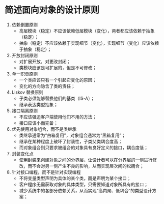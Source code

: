 # 简述面向对象的设计原则

1. 依赖倒置原则
    - 高层模块（稳定）不应该依赖低层模块（变化），两者都应该依赖于抽象（稳定）；
    - 抽象（稳定）不应该依赖于实现细节（变化），实现细节（变化）应该依赖于抽象（稳定）；
2. 开放封闭原则
    - 对扩展开放，对更改封闭；
    - 类模块应该是可扩展的，但是不可修改；
3. 单一职责原则
    - 一个类应该只有一个引起它变化的原因；
    - 变化的方向隐含了类的责任；
4. Liskov 替换原则
    - 子类必须能够替换他们的基类（IS-A）；
    - 继承表达类型抽象；
5. 接口隔离原则
    - 不应该强迫客户端使用他们不用的方法；
    - 接口应该小而完备；
6. 优先使用对象组合，而不是类继承
    - 类继承通常为“白箱复用”，对象组合通常为“黑箱复用”；
    - 继承在某种程度上破坏了封装性，子类父类耦合度高；
    - 而对象组合则只要求被组合的对象具有良好定义的接口，耦合度低；
7. 封装变化点
    - 使用封装来创建对象之间的分界层，让设计者可以在分界层的一侧进行修改，而不会对另一侧产生不良的影响，从而实现层次间的松耦合；
8. 针对接口编程，而不是针对实现编程
    - 不将变量类型声明为具体的某个类，而是声明为某个接口；
    - 客户程序无需获取对象的具体类型，只需要知道对象所具有的接口；
    - 减少系统中的各部分依赖关系，从而实现“高内聚、低耦合”的类型设计方案；